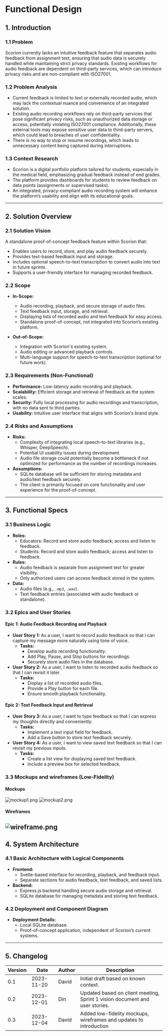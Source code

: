 # Functional Design

## 1. Introduction

### 1.1 Problem
Scorion currently lacks an intuitive feedback feature that separates audio feedback from assignment text, 
ensuring that audio data is securely handled while maintaining strict privacy standards. Existing workflows 
for audio feedback are dependent on third-party services, which can introduce privacy risks and are non-compliant with ISO27001.

### 1.2 Problem Analysis
- Current feedback is limited to text or externally recorded audio, which may lack the contextual nuance and convenience of an integrated solution.
- Existing audio recording workflows rely on third-party services that pose significant privacy risks, 
such as unauthorized data storage or access, potentially violating ISO27001 compliance. 
Additionally, these external tools may expose sensitive user data to third-party servers, which could lead to breaches of user confidentiality.
- There is no way to stop or resume recordings, which leads to unnecessary content being captured during interruptions.

### 1.3 Context Research
- Scorion is a digital portfolio platform tailored for students, especially in the medical field, emphasizing gradual feedback instead of end grades.
- The platform provides dashboards for students to review feedback on data points (assignments or supervised tasks).
- An integrated, privacy-compliant audio recording system will enhance the platform’s usability and align with its educational goals.

---

## 2. Solution Overview

### 2.1 Solution Vision
A standalone proof-of-concept feedback feature within Scorion that:
- Enables users to record, store, and play audio feedback securely.
- Provides text-based feedback input and storage.
- Includes optional speech-to-text transcription to convert audio into text in future sprints.
- Supports a user-friendly interface for managing recorded feedback.

### 2.2 Scope
- **In-Scope:**
  - Audio recording, playback, and secure storage of audio files.
  - Text feedback input, storage, and retrieval.
  - Displaying lists of recorded audio and text feedback for easy access.
  - Standalone proof-of-concept, not integrated into Scorion’s existing platform.

- **Out-of-Scope:**
  - Integration with Scorion's existing system.
  - Audio editing or advanced playback controls.
  - Multi-language support for speech-to-text transcription (optional for future work).

### 2.3 Requirements (Non-Functional)
- **Performance:** Low-latency audio recording and playback.
- **Scalability:** Efficient storage and retrieval of feedback as the system scales.
- **Security:** Fully local processing for audio recordings and transcription, with no data sent to third parties.
- **Usability:** Intuitive user interface that aligns with Scorion's brand style.

### 2.4 Risks and Assumptions
- **Risks:**
  - Complexity of integrating local speech-to-text libraries (e.g., Whisper, DeepSpeech).
  - Potential UI usability issues during development.
  - Audio file storage could potentially become a bottleneck if not optimized for performance as the number of recordings increases.
- **Assumptions:**
  - SQLite database will be sufficient for storing metadata and audio/text feedback securely.
  - The client is primarily focused on core functionality and user experience for the proof-of-concept.

---

## 3. Functional Specs

### 3.1 Business Logic
- **Roles:**
  - Educators: Record and store audio feedback; access and listen to feedback.
  - Students: Record and store audio feedback; access and listen to feedback.
- **Rules:**
  - Audio feedback is separate from assignment text for greater visibility.
  - Only authorized users can access feedback stored in the system.
- **Data:**
  - Audio files (e.g., `.mp3`, `.wav`).
  - Text feedback entries (associated with audio feedback or standalone).

### 3.2 Epics and User Stories
#### Epic 1: Audio Feedback Recording and Playback
- **User Story 1:** As a user, I want to record audio feedback so that I can capture my message more naturally using tone of voice.
  - **Tasks:**
    - Develop audio recording functionality.
    - Add Play, Pause, and Stop buttons for recordings.
    - Securely store audio files in the database.
- **User Story 2:** As a user, I want to listen to recorded audio feedback so that I can revisit it later.
  - **Tasks:**
    - Display a list of recorded audio files.
    - Provide a Play button for each file.
    - Ensure smooth playback functionality.

#### Epic 2: Text Feedback Input and Retrieval
- **User Story 3:** As a user, I want to type feedback so that I can express my thoughts directly and conveniently.
  - **Tasks:**
    - Implement a text input field for feedback.
    - Add a Save button to store text feedback securely.
- **User Story 4:** As a user, I want to view saved text feedback so that I can revisit my previous inputs.
  - **Tasks:**
    - Create a list view for displaying saved text feedback.
    - Include a preview box for selected feedback.

### 3.3 Mockups and wireframes (Low-Fidelity)
#### Mockups
![mockup1.png](..%2Fmd-images%2Fmockup1.png)
![mockup2.png](..%2Fmd-images%2Fmockup2.png)
#### Wireframes
![wireframe.png](..%2Fmd-images%2Fwireframe.png)
---

## 4. System Architecture

### 4.1 Basic Architecture with Logical Components
- **Frontend:**
  - Svelte-based interface for recording, playback, and feedback input.
  - Separate sections for audio feedback, text feedback, and saved lists.
- **Backend:**
  - Express.js backend handling secure audio storage and retrieval.
  - SQLite database for managing metadata and storing text feedback.

### 4.2 Deployment and Component Diagram
- **Deployment Details:**
  - Local SQLite database.
  - Proof-of-concept application, independent of Scorion’s current systems.

---

## 5. Changelog

| Version | Date       | Author | Description                                                                 |
|---------|------------|--------|-----------------------------------------------------------------------------|
| 0.1     | 2023-11-20 | David  | Initial draft based on known context.                                       |
| 0.2     | 2023-12-01 | Din    | Updated based on client meeting, Sprint 1 vision document and user stories. |
| 0.3     | 2023-12-04 | David  | Added low-fidelity mockups, wireframes and updates to introduction          |


